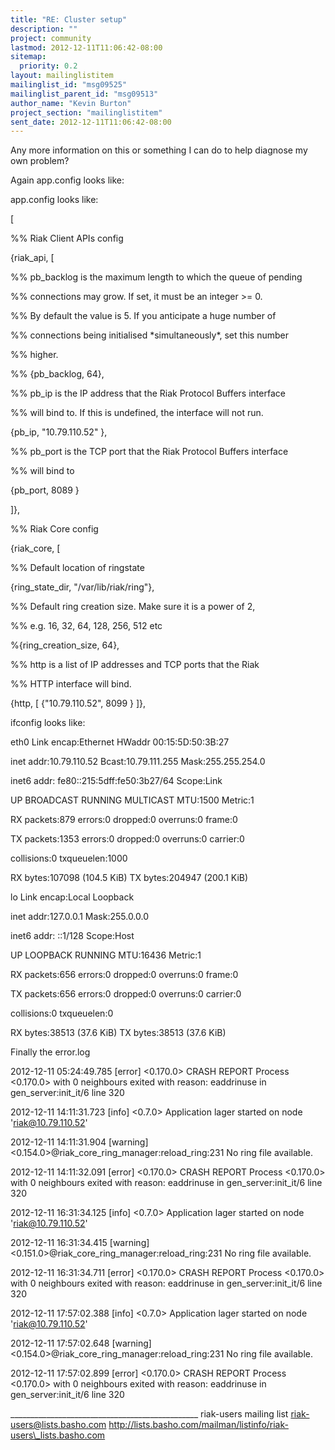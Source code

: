 ```yaml
---
title: "RE: Cluster setup"
description: ""
project: community
lastmod: 2012-12-11T11:06:42-08:00
sitemap:
  priority: 0.2
layout: mailinglistitem
mailinglist_id: "msg09525"
mailinglist_parent_id: "msg09513"
author_name: "Kevin Burton"
project_section: "mailinglistitem"
sent_date: 2012-12-11T11:06:42-08:00
---
```



Any more information on this or something I can do to help diagnose my own 
problem?

 

Again app.config looks like:

 

app.config looks like:

[

 

 %% Riak Client APIs config

 

 {riak\_api, [

 %% pb\_backlog is the maximum length to which the queue of pending

 %% connections may grow. If set, it must be an integer >= 0.

 %% By default the value is 5. If you anticipate a huge number of

 %% connections being initialised \*simultaneously\*, set this number

 %% higher.

 %% {pb\_backlog, 64},

 %% pb\_ip is the IP address that the Riak Protocol Buffers interface

 %% will bind to. If this is undefined, the interface will not run.

 {pb\_ip, "10.79.110.52" },

 %% pb\_port is the TCP port that the Riak Protocol Buffers interface

 %% will bind to

 {pb\_port, 8089 }

 ]},

 %% Riak Core config

 {riak\_core, [

 %% Default location of ringstate

 {ring\_state\_dir, "/var/lib/riak/ring"},

 

 %% Default ring creation size. Make sure it is a power of 2,

 %% e.g. 16, 32, 64, 128, 256, 512 etc

 %{ring\_creation\_size, 64},

 

 %% http is a list of IP addresses and TCP ports that the Riak

 %% HTTP interface will bind.

 {http, [ {"10.79.110.52", 8099 } ]},

 

ifconfig looks like:

 

eth0 Link encap:Ethernet HWaddr 00:15:5D:50:3B:27

 inet addr:10.79.110.52 Bcast:10.79.111.255 Mask:255.255.254.0

 inet6 addr: fe80::215:5dff:fe50:3b27/64 Scope:Link

 UP BROADCAST RUNNING MULTICAST MTU:1500 Metric:1

 RX packets:879 errors:0 dropped:0 overruns:0 frame:0

 TX packets:1353 errors:0 dropped:0 overruns:0 carrier:0

 collisions:0 txqueuelen:1000

 RX bytes:107098 (104.5 KiB) TX bytes:204947 (200.1 KiB)

 

lo Link encap:Local Loopback

 inet addr:127.0.0.1 Mask:255.0.0.0

 inet6 addr: ::1/128 Scope:Host

 UP LOOPBACK RUNNING MTU:16436 Metric:1

 RX packets:656 errors:0 dropped:0 overruns:0 frame:0

 TX packets:656 errors:0 dropped:0 overruns:0 carrier:0

 collisions:0 txqueuelen:0

 RX bytes:38513 (37.6 KiB) TX bytes:38513 (37.6 KiB)

 

Finally the error.log

 

2012-12-11 05:24:49.785 [error] <0.170.0> CRASH REPORT Process <0.170.0> with 0 
neighbours exited with reason: eaddrinuse in gen\_server:init\_it/6 line 320

2012-12-11 14:11:31.723 [info] <0.7.0> Application lager started on node 
'riak@10.79.110.52'

2012-12-11 14:11:31.904 [warning] 
<0.154.0>@riak\_core\_ring\_manager:reload\_ring:231 No ring file available.

2012-12-11 14:11:32.091 [error] <0.170.0> CRASH REPORT Process <0.170.0> with 0 
neighbours exited with reason: eaddrinuse in gen\_server:init\_it/6 line 320

2012-12-11 16:31:34.125 [info] <0.7.0> Application lager started on node 
'riak@10.79.110.52'

2012-12-11 16:31:34.415 [warning] 
<0.151.0>@riak\_core\_ring\_manager:reload\_ring:231 No ring file available.

2012-12-11 16:31:34.711 [error] <0.170.0> CRASH REPORT Process <0.170.0> with 0 
neighbours exited with reason: eaddrinuse in gen\_server:init\_it/6 line 320

2012-12-11 17:57:02.388 [info] <0.7.0> Application lager started on node 
'riak@10.79.110.52'

2012-12-11 17:57:02.648 [warning] 
<0.154.0>@riak\_core\_ring\_manager:reload\_ring:231 No ring file available.

2012-12-11 17:57:02.899 [error] <0.170.0> CRASH REPORT Process <0.170.0> with 0 
neighbours exited with reason: eaddrinuse in gen\_server:init\_it/6 line 320

\_\_\_\_\_\_\_\_\_\_\_\_\_\_\_\_\_\_\_\_\_\_\_\_\_\_\_\_\_\_\_\_\_\_\_\_\_\_\_\_\_\_\_\_\_\_\_
riak-users mailing list
riak-users@lists.basho.com
http://lists.basho.com/mailman/listinfo/riak-users\_lists.basho.com

